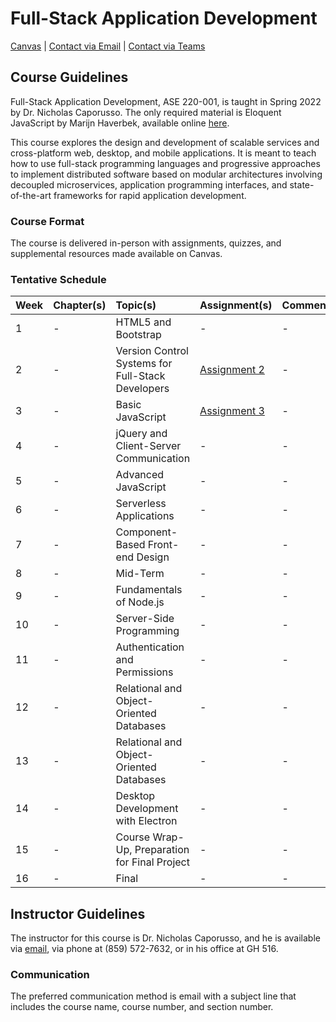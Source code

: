 # Full-Stack Application Development

[Canvas](https://nku.instructure.com/courses/47643) | [Contact via Email](mailto:caporusson1@nku.edu) | 
[Contact via Teams](https://teams.microsoft.com/l/chat/0/0?users=caporusson1@nku.edu)

## Course Guidelines

Full-Stack Application Development, ASE 220-001, is taught in Spring 2022 by Dr. Nicholas Caporusso. The only required 
material is Eloquent JavaScript by Marijn Haverbek, available online [here](https://eloquentjavascript.net/).

This course explores the design and development of scalable services and cross-platform web, desktop, and mobile 
applications. It is meant to teach how to use full-stack programming languages and progressive approaches to implement 
distributed software based on modular architectures involving decoupled microservices, application programming 
interfaces, and state-of-the-art frameworks for rapid application development.

### Course Format

The course is delivered in-person with assignments, quizzes, and supplemental resources made available on Canvas.

### Tentative Schedule

| Week | Chapter(s) | Topic(s)                                          | Assignment(s)                                                                                                        | Comment(s) |
|:-----|:-----------|:--------------------------------------------------|:---------------------------------------------------------------------------------------------------------------------|:-----------|
| 1    | -          | HTML5 and Bootstrap                               | -                                                                                                                    | -          |
| 2    | -          | Version Control Systems for Full-Stack Developers | [Assignment 2](https://github.com/muzzarellimj/full-stack-application-development/tree/main/assignment/assignment-2) | -          |
| 3    | -          | Basic JavaScript                                  | [Assignment 3](https://github.com/muzzarellimj/full-stack-application-development/tree/main/assignment/assignment-3) | -          |
| 4    | -          | jQuery and Client-Server Communication            | -                                                                                                                    | -          |
| 5    | -          | Advanced JavaScript                               | -                                                                                                                    | -          |
| 6    | -          | Serverless Applications                           | -                                                                                                                    | -          |
| 7    | -          | Component-Based Front-end Design                  | -                                                                                                                    | -          |
| 8    | -          | Mid-Term                                          | -                                                                                                                    | -          |
| 9    | -          | Fundamentals of Node.js                           | -                                                                                                                    | -          |
| 10   | -          | Server-Side Programming                           | -                                                                                                                    | -          |
| 11   | -          | Authentication and Permissions                    | -                                                                                                                    | -          |
| 12   | -          | Relational and Object-Oriented Databases          | -                                                                                                                    | -          |
| 13   | -          | Relational and Object-Oriented Databases          | -                                                                                                                    | -          |
| 14   | -          | Desktop Development with Electron                 | -                                                                                                                    | -          |
| 15   | -          | Course Wrap-Up, Preparation for Final Project     | -                                                                                                                    | -          |
| 16   | -          | Final                                             | -                                                                                                                    | -          |

## Instructor Guidelines

The instructor for this course is Dr. Nicholas Caporusso, and he is available via [email](mailto:caporusson1@nku.edu), 
via phone at (859) 572-7632, or in his office at GH 516.

### Communication

The preferred communication method is email with a subject line that includes the course name, course number, and 
section number.